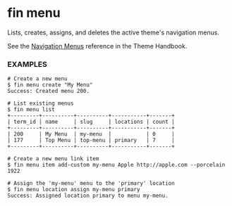 # fin menu

Lists, creates, assigns, and deletes the active theme's navigation menus.

See the [Navigation Menus](https://developer.wordpress.org/themes/functionality/navigation-menus/) reference in the Theme Handbook.

### EXAMPLES

    # Create a new menu
    $ fin menu create "My Menu"
    Success: Created menu 200.

    # List existing menus
    $ fin menu list
    +---------+----------+----------+-----------+-------+
    | term_id | name     | slug     | locations | count |
    +---------+----------+----------+-----------+-------+
    | 200     | My Menu  | my-menu  |           | 0     |
    | 177     | Top Menu | top-menu | primary   | 7     |
    +---------+----------+----------+-----------+-------+

    # Create a new menu link item
    $ fin menu item add-custom my-menu Apple http://apple.com --porcelain
    1922

    # Assign the 'my-menu' menu to the 'primary' location
    $ fin menu location assign my-menu primary
    Success: Assigned location primary to menu my-menu.


